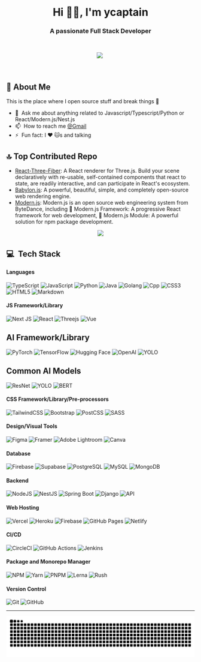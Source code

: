 <h1 align="center">Hi 👋🏻, I'm ycaptain</h1>
<h3 align="center">A passionate Full Stack Developer</h3>
<div align="center">
 <a href="https://me.ycaptain.com" target="_blank"><img alt="" src="https://img.shields.io/badge/Portfolio-000?logo=vercel&logoColor=yellow&style=for-the-badge" style="vertical-align:center" /></a>
 <a href="[https://twitter.com/ycaptain](https://x.com/YCaptainZ)" target="_blank"><img alt="" src="https://img.shields.io/badge/Twitter-000?logo=Twitter&logoColor=1DA1F2&style=for-the-badge" style="vertical-align:center" /></a>
</div>
<p align="center">
 <img src="https://visitcount.itsvg.in/api?id=ycaptain&icon=6&color=0" style="height: 28px">
 <a href="https://www.buymeacoffee.com/ycaptain" target="_blank"><img alt="" src="https://img.shields.io/badge/Buy%20Me%20a%20Coffee-ffdd00?style=for-the-badge&logo=buy-me-a-coffee&logoColor=black" style="vertical-align:center" /></a>
</p>
<div align="center"><img alt="" src="https://quotes-github-readme.vercel.app/api?type=horizontal&theme=merko" /></div>

## 💫 About Me
This is the place where I open source stuff and break things :rofl:
- 💬 &nbsp;Ask me about anything related to Javascript/Typescript/Python or React/Modern.js/Nest.js
- 📫&nbsp; How to reach me [@Gmail](mailto:cz.ycaptain@gmail.com)
- ⚡&nbsp; Fun fact: I :heart: :cat:s and talking

## 🔝 Top Contributed Repo
- [React-Three-Fiber](https://github.com/pmndrs/react-three-fiber): A React renderer for Three.js. Build your scene declaratively with re-usable, self-contained components that react to state, are readily interactive, and can participate in React's ecosystem.
- [Babylon.js](https://github.com/BabylonJS/Babylon.js): A powerful, beautiful, simple, and completely open-source web rendering engine.
- [Modern.js](https://github.com/web-infra-dev/modern.js): Modern.js is an open source web engineering system from ByteDance, including 🦄 Modern.js Framework: A progressive React framework for web development, 🐧 Modern.js Module: A powerful solution for npm package development.

<p align="center"><img src="https://github-contributor-stats.vercel.app/api?username=ycaptain&limit=5&theme=dracula&combine_all_yearly_contributions=true" /></p>

## 💻 &nbsp;Tech Stack 
#### Languages
![TypeScript](https://img.shields.io/badge/-TypeScript-000?style=for-the-badge&logo=typescript)
![JavaScript](https://img.shields.io/badge/-JavaScript-000?style=for-the-badge&logo=javascript)
![Python](https://img.shields.io/badge/-Python-000?style=for-the-badge&logo=python)
![Java](https://img.shields.io/badge/-Java-000?style=for-the-badge&logo=java)
![Golang](https://img.shields.io/badge/golang-000?style=for-the-badge&logo=golang)
![Cpp](https://img.shields.io/badge/cpp-000?style=for-the-badge&logo=cpp)
![CSS3](https://img.shields.io/badge/-CSS3-000?style=for-the-badge&logo=css3)
![HTML5](https://img.shields.io/badge/-HTML5-000?style=for-the-badge&logo=html5)
![Markdown](https://img.shields.io/badge/-Markdown-000?style=for-the-badge&logo=markdown)

#### JS Framework/Library
![Next JS](https://img.shields.io/badge/-NextJS-000?style=for-the-badge&logo=next.js)
![React](https://img.shields.io/badge/-ReactJS-000?style=for-the-badge&logo=react)
![Threejs](https://img.shields.io/badge/-ThreeJS-000?style=for-the-badge&logo=three.js)
![Vue](https://img.shields.io/badge/-vue-000?style=for-the-badge&logo=vue)

## AI Framework/Library
![PyTorch](https://img.shields.io/badge/-PyTorch-000?style=for-the-badge&logo=PyTorch)
![TensorFlow](https://img.shields.io/badge/-TensorFlow-000?style=for-the-badge&logo=TensorFlow)
![Hugging Face](https://img.shields.io/badge/-HuggingFace-000?style=for-the-badge&logo=HuggingFace)
![OpenAI](https://img.shields.io/badge/-OpenAI-000?style=for-the-badge&logo=OpenAI)
![YOLO](https://img.shields.io/badge/-YOLO-000?style=for-the-badge&logo=YOLO)

## Common AI Models
![ResNet](https://img.shields.io/badge/-OpenAI-000?style=for-the-badge&logo=OpenAI)
![YOLO](https://img.shields.io/badge/-YOLO-000?style=for-the-badge&logo=YOLO)
![BERT](https://img.shields.io/badge/-BERT-000?style=for-the-badge&logo=BERT)


#### CSS Framework/Library/Pre-processors
![TailwindCSS](https://img.shields.io/badge/-TailwindCSS-000?style=for-the-badge&logo=tailwind-css)
![Bootstrap](https://img.shields.io/badge/-Bootstrap-000?style=for-the-badge&logo=bootstrap)
![PostCSS](https://img.shields.io/badge/-PostCSS-000?style=for-the-badge&logo=postcss)
![SASS](https://img.shields.io/badge/-SASS-000?style=for-the-badge&logo=sass)

#### Design/Visual Tools
![Figma](https://img.shields.io/badge/-Figma-000?style=for-the-badge&logo=figma)
![Framer](https://img.shields.io/badge/-Framer-000?style=for-the-badge&logo=framer)
![Adobe Lightroom](https://img.shields.io/badge/-Adobe%20Lightroom-000?style=for-the-badge&logo=adobe%20lightroom)
![Canva](https://img.shields.io/badge/-Canva-000?style=for-the-badge&logo=canva)

#### Database
![Firebase](https://img.shields.io/badge/-Firebase-000?style=for-the-badge&logo=firebase)
![Supabase](https://img.shields.io/badge/-Supabase-000?style=for-the-badge&logo=Supabase)
![PostgreSQL](https://img.shields.io/badge/-PostgreSQL-000?style=for-the-badge&logo=PostgreSQL)
![MySQL](https://img.shields.io/badge/-MySQL-000?style=for-the-badge&logo=MySQL)
![MongoDB](https://img.shields.io/badge/-MongoDB-000?style=for-the-badge&logo=mongodb)

#### Backend
![NodeJS](https://img.shields.io/badge/-NodeJS-000?style=for-the-badge&logo=node.js&logoColor=pink)
![NestJS](https://img.shields.io/badge/-NestJS-000?style=for-the-badge&logo=nestjs)
![Spring Boot](https://img.shields.io/badge/-SpringBoot-000?style=for-the-badge&logo=SpringBoot)
![Django](https://img.shields.io/badge/-Django-000?style=for-the-badge&logo=Django)
![API](https://img.shields.io/badge/-API-000?style=for-the-badge&logo=fastapi)

#### Web Hosting
![Vercel](https://img.shields.io/badge/-Vercel-000?style=for-the-badge&logo=vercel)
![Heroku](https://img.shields.io/badge/-Heroku-000?style=for-the-badge&logo=heroku)
![Firebase](https://img.shields.io/badge/-Firebase-000?style=for-the-badge&logo=firebase)
![GitHub Pages](https://img.shields.io/badge/-GitHub%20Pages-000?style=for-the-badge&logo=github)
![Netlify](https://img.shields.io/badge/-Netlify-000?style=for-the-badge&logo=netlify)

#### CI/CD
![CircleCI](https://img.shields.io/badge/-circle%20ci-000?style=for-the-badge&logo=circleci)
![GitHub Actions](https://img.shields.io/badge/-github%20actions-000?style=for-the-badge&logo=githubactions)
![Jenkins](https://img.shields.io/badge/-jenkins-000?style=for-the-badge&logo=jenkins)

#### Package and Monorepo Manager
![NPM](https://img.shields.io/badge/-NPM-000?style=for-the-badge&logo=npm)
![Yarn](https://img.shields.io/badge/-yarn-000?style=for-the-badge&logo=yarn)
![PNPM](https://img.shields.io/badge/-pnpm-000?style=for-the-badge&logo=pnpm)
![Lerna](https://img.shields.io/badge/-lerna-000?style=for-the-badge&logo=lerna)
![Rush](https://img.shields.io/badge/-rush-000?style=for-the-badge&logo=rush)

#### Version Control
![Git](https://img.shields.io/badge/-Git-000?style=for-the-badge&logo=git)
![GitHub](https://img.shields.io/badge/-GitHub-000?style=for-the-badge&logo=github)

---
<p align="center">
<img src="https://github.com/ycaptain/ycaptain/blob/output/github-contribution-grid-snake.svg">
</p>
